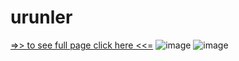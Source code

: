 # urunler
[=>> to see full page click here <<=]( https://maximiliaaan.github.io/urunler/)
![image](https://user-images.githubusercontent.com/101880060/167783668-12b0e903-cb0e-4cb8-a5f9-1ade34e7e226.png)
![image](https://user-images.githubusercontent.com/101880060/167783683-4d5ef2a3-e040-46d4-a2d9-fc7629811a45.png)
